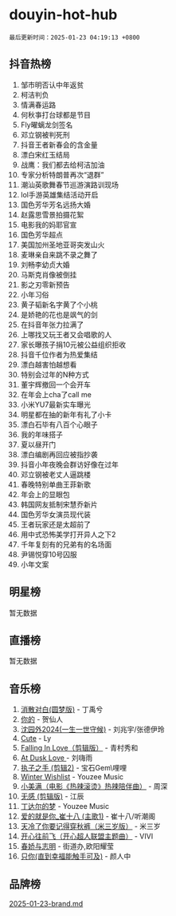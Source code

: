 # douyin-hot-hub

`最后更新时间：2025-01-23 04:19:13 +0800`

## 抖音热榜

1. 邹市明否认中年返贫
1. 柯洁判负
1. 情满春运路
1. 何秋亊打台球都是节目
1. Fly曜螭龙剑签名
1. 邓立钢被判死刑
1. 抖音王者新春会的含金量
1. 漂白宋红玉结局
1. 战鹰：我们都去给柯洁加油
1. 专家分析特朗普再次“退群”
1. 潮汕英歌舞春节巡游演路训现场
1. lol手游英雄集结活动开启
1. 国色芳华芳名远扬大婚
1. 赵露思雪景拍摄花絮
1. 电影我的妈耶官宣
1. 国色芳华超点
1. 美国加州圣地亚哥突发山火
1. 麦琳亲自来跳不录之舞了
1. 刘畅李幼贞大婚
1. 马斯克肖像被倒挂
1. 影之刃零新预告
1. 小年习俗
1. 黄子韬新名字黄了个小桃
1. 是娇艳的花也是飒气的剑
1. 在抖音年张力拉满了
1. 上哪找又玩王者又会唱歌的人
1. 家长曝孩子捐10元被公益组织拒收
1. 抖音千位作者为热爱集结
1. 漂白越害怕越想看
1. 特别会过年的N种方式
1. 董宇辉撤回一个会开车
1. 在年会上cha了call me
1. 小米YU7最新实车曝光
1. 明星都在抽的新年有礼了小卡
1. 漂白石毕有八百个心眼子
1. 我的年味搭子
1. 夏以昼开门
1. 漂白编剧再回应被指抄袭
1. 抖音小年夜晚会群访好像在过年
1. 邓立钢被老丈人逼跳楼
1. 春晚特别单曲王菲新歌
1. 年会上的显眼包
1. 韩国网友抵制宋慧乔新片
1. 国色芳华女演员现代装
1. 王者玩家还是太超前了
1. 用中式恐怖美学打开异人之下2
1. 千年复刻有的兄弟有的名场面
1. 尹锡悦穿10号囚服
1. 小年文案

## 明星榜

暂无数据

## 直播榜

暂无数据

## 音乐榜

1. [消散对白(圆梦版)](https://sf5-hl-cdn-tos.douyinstatic.com/obj/tos-cn-ve-2774/og4jB5I5IizzoZVAAAzWgBMAsMDWoArfwBOiFs) - 丁禹兮
1. [你的](https://sf5-hl-cdn-tos.douyinstatic.com/obj/tos-cn-ve-2774/oYuIeKf42jB7sEV6B2upMdpYAgfrQWj0FeRegh) - 贺仙人
1. [沈园外2024(一生一世守候)](https://sf5-hl-cdn-tos.douyinstatic.com/obj/tos-cn-ve-2774/oAIYMHGCmKaYKFDd6FZBf9AfMfx1eErAAEJAFH) - 刘兆宇/张德伊玲
1. [Cute](https://sf5-hl-cdn-tos.douyinstatic.com/obj/tos-cn-ve-2774/o4IbIzHWKAAB4wsS5qMBRiiAlEBGTpQRNfFvuo) - Ly
1. [Falling In Love（剪辑版）](https://sf6-cdn-tos.douyinstatic.com/obj/tos-cn-ve-2774/o8ajpA8zzgBPahbBIO8AcKGBLJezFCRd1wfP9f) - 青村秀和
1. [ At Dusk  Love ](https://sf5-hl-cdn-tos.douyinstatic.com/obj/tos-cn-ve-2774/o8CrpCf5CaYgI4ZrtQgMQAFEfuGqNnRSDQAPBc) - 刘嗨雨
1. [执子之手 (剪辑2)](https://sf6-cdn-tos.douyinstatic.com/obj/tos-cn-ve-2774/oUoZLQjCc31XzqsBnBQUNgeKtYPBcgbFDwtfcu) - 宝石Gem\哩哩
1. [Winter Wishlist](https://sf6-cdn-tos.douyinstatic.com/obj/tos-cn-ve-2774/oIIgUOeamCFCVAzxN6MFRLIBlLGpUqQxeeHrLE) - Youzee Music
1. [小美满（电影《热辣滚烫》热辣陪伴曲）](https://sf5-hl-cdn-tos.douyinstatic.com/obj/tos-cn-ve-2774/o0GAn2lSgfZIDUgtevCGDQYnFg4CwnrBaxbTZL) - 周深
1. [无感 (剪辑版)](https://sf5-hl-cdn-tos.douyinstatic.com/obj/tos-cn-ve-2774/o0eIsUzJBDlQaQFC5OFlgbMEZC1TFYBftOBn6p) - 江辰
1. [丁达尔的梦](https://sf5-hl-cdn-tos.douyinstatic.com/obj/tos-cn-ve-2774/oMU3WirUZBVQkAC9ccG5P2IQirziZM2RTInUY) - Youzee Music
1. [爱的就是你_崔十八 (主歌1)](https://sf5-hl-cdn-tos.douyinstatic.com/obj/tos-cn-ve-2774/oI5BO5DhFZ6UTcNCnZaOCBLtZ7WIMQGfgnXf5E) - 崔十八/听潮阁
1. [天冷了你要记得穿秋裤（米三岁版）](https://sf5-hl-cdn-tos.douyinstatic.com/obj/tos-cn-ve-2774/oQlIwVIDWiZ6BQilAorS7MA0AgCkQDvcZAdm1) - 米三岁
1. [开心往前飞（开心超人联盟主题曲）](https://sf5-hl-cdn-tos.douyinstatic.com/obj/tos-cn-ve-2774/9d8fb7c82cf1421fb93a9fe925275e0a) - VIVI
1. [春娇与志明](https://sf5-hl-cdn-tos.douyinstatic.com/obj/tos-cn-ve-2774/e530d8fceb7044b39707d7f9ff54add1) - 街道办,欧阳耀莹
1. [只你(直到幸福能触手可及)](https://sf5-hl-cdn-tos.douyinstatic.com/obj/tos-cn-ve-2774/o0lBkRDzFTeaVSUz3ZZSCBVtZ5DIMQGfgmEAuE) - 颜人中

## 品牌榜

[2025-01-23-brand.md](2025-01-23-brand.md)
